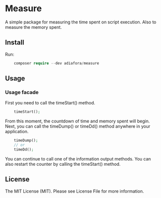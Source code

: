 Measure
=====================

A simple package for measuring the time spent on script execution. Also to measure the memory spent.

Install
-----------------------------------

Run:
```php
    composer require --dev adiafora/measure
```

Usage
-----------------------------------

### Usage facade

First you need to call the timeStart() method.

```php
    timeStart();
```

From this moment, the countdown of time and memory spent will begin.
Next, you can call the timeDump() or timeDd() method anywhere in your application.

```php
    timeDump();
    // or
    timeDd();
```
You can continue to call one of the information output methods. You can also restart the counter by calling the timeStart() method.

License
-----------------------------------

The MIT License (MIT). Please see License File for more information.